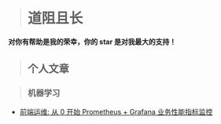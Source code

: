 ># 道阻且长

**对你有帮助是我的荣幸，你的 star 是对我最大的支持！**

>## 个人文章

>### 机器学习

- [前端运维: 从 0 开始 Prometheus + Grafana 业务性能指标监控](https://github.com/SunshowerC/blog/issues/21)